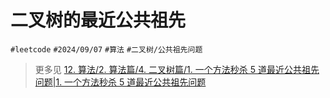 
# 二叉树的最近公共祖先



`#leetcode`   `#2024/09/07`  `#算法`   `#二叉树/公共祖先问题` 

> 更多见 [12. 算法/2. 算法篇/4. 二叉树篇/1. 一个方法秒杀 5 道最近公共祖先问题|1. 一个方法秒杀 5 道最近公共祖先问题](/post/qumxKUtp.html#12-算法/2-算法篇/4-二叉树篇/1-一个方法秒杀-5-道最近公共祖先问题|1-一个方法秒杀-5-道最近公共祖先问题) 

